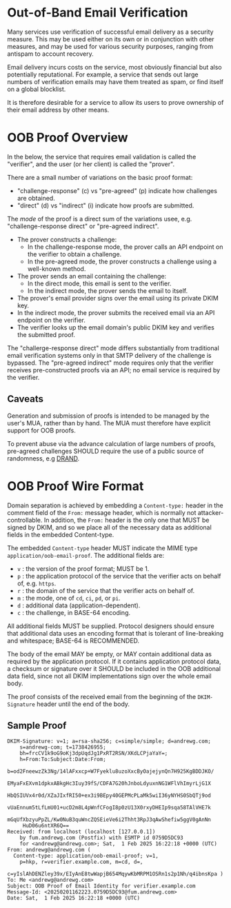 # Out-of-Band Email Verification

Many services use verification of successful email delivery as a security measure.
This may be used either on its own or in conjunction with other measures, and may be used for various security purposes, ranging from antispam to account recovery.

Email delivery incurs costs on the service, most obviously financial but also potentially reputational.
For example, a service that sends out large numbers of verification emails may have them treated as spam, or find itself on a global blocklist.

It is therefore desirable for a service to allow its users to prove ownership of their email address by other means.

# OOB Proof Overview

In the below, the service that requires email validation is called the "verifier", and the user (or her client) is called the "prover".

There are a small number of variations on the basic proof format:

* "challenge-response" (c) vs "pre-agreed" (p) indicate how challenges are obtained.
* "direct" (d) vs "indirect" (i) indicate how proofs are submitted.

The *mode* of the proof is a direct sum of the variations usee, e.g. "challenge-response direct" or "pre-agreed indirect".

* The prover constructs a challenge:
    * In the challenge-response mode, the prover calls an API endpoint on the verifier to obtain a challenge.
    * In the pre-agreed mode, the prover constructs a challenge using a well-known method.
* The prover sends an email containing the challenge:
    * In the direct mode, this email is sent to the verifier.
    * In the indirect mode, the prover sends the email to itself.
* The prover's email provider signs over the email using its private DKIM key.
* In the indirect mode, the prover submits the received email via an API endpoint on the verifier.
* The verifier looks up the email domain's public DKIM key and verifies the submitted proof.

The "challerge-response direct" mode differs substantially from traditional email verification systems only in that SMTP delivery of the challenge is bypassed.
The "pre-agreed indirect" mode requires only that the verifier receives pre-constructed proofs via an API; no email service is required by the verifier.

## Caveats

Generation and submission of proofs is intended to be managed by the user's MUA, rather than by hand.
The MUA must therefore have explicit support for OOB proofs.

To prevent abuse via the advance calculation of large numbers of proofs, pre-agreed challenges SHOULD require the use of a public source of randomness, e.g [DRAND](https://drand.love).

# OOB Proof Wire Format

Domain separation is achieved by embedding a `Content-type:` header in the comment field of the `From:` message header, which is normally not attacker-controllable.
In addition, the `From:` header is the only one that MUST be signed by DKIM, and so we place all of the necessary data as additional fields in the embedded Content-type.

The embedded `Content-type` header MUST indicate the MIME type `application/oob-email-proof`.
The additional fields are:

* `v` : the version of the proof format; MUST be 1.
* `p` : the application protocol of the service that the verifier acts on behalf of, e.g. `https`.
* `r` : the domain of the service that the verifier acts on behalf of.
* `m` : the mode, one of `cd`, `ci`, `pd`, or `pi`.
* `d` : additional data (application-dependent).
* `c` : the challenge, in BASE-64 encoding.

All additional fields MUST be supplied.
Protocol designers should ensure that additional data uses an encoding format that is tolerant of line-breaking and whitespace; BASE-64 is RECOMMENDED.

The body of the email MAY be empty, or MAY contain additional data as required by the application protocol.
If it contains application protocol data, a checksum or signature over it SHOULD be included in the OOB additional data field, since not all DKIM implementations sign over the whole email body.

The proof consists of the received email from the beginning of the `DKIM-Signature` header until the end of the body.

## Sample Proof

```
DKIM-Signature: v=1; a=rsa-sha256; c=simple/simple; d=andrewg.com;
	s=andrewg-com; t=1738426955;
	bh=frcCV1k9oG9oKj3dpUqdJg1PxRT2RSN/XKdLCPjaYaY=;
	h=From:To:Subject:Date:From;
	b=od2FneewzZk3Ng/14lAFxxcp+W7Fyeklu8uzoXxcByOajejynQn7H925KgBDDJKO/
	 EMyaFxEXvm1dpkxABkgHc3Iuy39fS/CDFA7G20hJnboLdyuxnNG1WFlVhImyrLjG1X
	 HbQSIUVx4r0d/XZaJIxfRI50+ex3i9BEpy40GEPMcPLaMk5wiI36yNYHS0SbQTj9od
	 vUaEnnum5tLfLmU01+ucD2m8L4pWnfCFogI8p0zU13X0rxyDHEIp9sqa58TAlVHE7k
	 mGqUfXbzyuPpZL/Kw0NuB3quWncZQSEieVe6i2Thht3RpJ3qAwShefiw5ggV0gAnNn
	 HuD06u6ntXR6Q==
Received: from localhost (localhost [127.0.0.1])
	by fum.andrewg.com (Postfix) with ESMTP id 0759D5DC93
	for <andrewg@andrewg.com>; Sat,  1 Feb 2025 16:22:18 +0000 (UTC)
From: andrewg@andrewg.com (
  Content-type: application/oob-email-proof; v=1,
    p=hkp, r=verifier.example.com, m=cd, d=,
    c=yIslAhDENZley39x/EIyAnE8twWapjB654MqywKbMRPM1OSRn1s2p1Nh/q4ibnsKpa )
To: Me <andrewg@andrewg.com>
Subject: OOB Proof of Email Identity for verifier.example.com
Message-Id: <20250201162223.0759D5DC93@fum.andrewg.com>
Date: Sat,  1 Feb 2025 16:22:18 +0000 (UTC)

```
